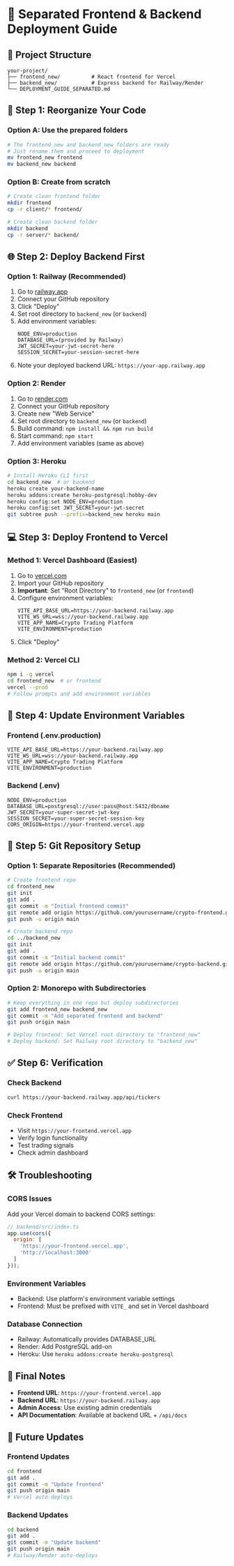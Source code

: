 # 🚀 Separated Frontend & Backend Deployment Guide

## 📁 Project Structure

```
your-project/
├── frontend_new/          # React frontend for Vercel
├── backend_new/           # Express backend for Railway/Render
└── DEPLOYMENT_GUIDE_SEPARATED.md
```

## 🔄 Step 1: Reorganize Your Code

### Option A: Use the prepared folders
```bash
# The frontend_new and backend_new folders are ready
# Just rename them and proceed to deployment
mv frontend_new frontend
mv backend_new backend
```

### Option B: Create from scratch
```bash
# Create clean frontend folder
mkdir frontend
cp -r client/* frontend/

# Create clean backend folder  
mkdir backend
cp -r server/* backend/
```

## 🌐 Step 2: Deploy Backend First

### Option 1: Railway (Recommended)
1. Go to [railway.app](https://railway.app)
2. Connect your GitHub repository
3. Click "Deploy"
4. Set root directory to `backend_new` (or `backend`)
5. Add environment variables:
   ```
   NODE_ENV=production
   DATABASE_URL=(provided by Railway)
   JWT_SECRET=your-jwt-secret-here
   SESSION_SECRET=your-session-secret-here
   ```
6. Note your deployed backend URL: `https://your-app.railway.app`

### Option 2: Render
1. Go to [render.com](https://render.com)
2. Connect your GitHub repository
3. Create new "Web Service"
4. Set root directory to `backend_new` (or `backend`) 
5. Build command: `npm install && npm run build`
6. Start command: `npm start`
7. Add environment variables (same as above)

### Option 3: Heroku
```bash
# Install Heroku CLI first
cd backend_new  # or backend
heroku create your-backend-name
heroku addons:create heroku-postgresql:hobby-dev
heroku config:set NODE_ENV=production
heroku config:set JWT_SECRET=your-jwt-secret
git subtree push --prefix=backend_new heroku main
```

## 💻 Step 3: Deploy Frontend to Vercel

### Method 1: Vercel Dashboard (Easiest)
1. Go to [vercel.com](https://vercel.com)
2. Import your GitHub repository
3. **Important**: Set "Root Directory" to `frontend_new` (or `frontend`)
4. Configure environment variables:
   ```
   VITE_API_BASE_URL=https://your-backend.railway.app
   VITE_WS_URL=wss://your-backend.railway.app  
   VITE_APP_NAME=Crypto Trading Platform
   VITE_ENVIRONMENT=production
   ```
5. Click "Deploy"

### Method 2: Vercel CLI
```bash
npm i -g vercel
cd frontend_new  # or frontend
vercel --prod
# Follow prompts and add environment variables
```

## 🔧 Step 4: Update Environment Variables

### Frontend (.env.production)
```env
VITE_API_BASE_URL=https://your-backend.railway.app
VITE_WS_URL=wss://your-backend.railway.app
VITE_APP_NAME=Crypto Trading Platform
VITE_ENVIRONMENT=production
```

### Backend (.env)
```env
NODE_ENV=production
DATABASE_URL=postgresql://user:pass@host:5432/dbname
JWT_SECRET=your-super-secret-jwt-key
SESSION_SECRET=your-super-secret-session-key
CORS_ORIGIN=https://your-frontend.vercel.app
```

## 🔄 Step 5: Git Repository Setup

### Option 1: Separate Repositories (Recommended)
```bash
# Create frontend repo
cd frontend_new
git init
git add .
git commit -m "Initial frontend commit"
git remote add origin https://github.com/yourusername/crypto-frontend.git
git push -u origin main

# Create backend repo  
cd ../backend_new
git init
git add .
git commit -m "Initial backend commit"
git remote add origin https://github.com/yourusername/crypto-backend.git
git push -u origin main
```

### Option 2: Monorepo with Subdirectories
```bash
# Keep everything in one repo but deploy subdirectories
git add frontend_new backend_new
git commit -m "Add separated frontend and backend"
git push origin main

# Deploy frontend: Set Vercel root directory to "frontend_new"
# Deploy backend: Set Railway root directory to "backend_new"
```

## ✅ Step 6: Verification

### Check Backend
```bash
curl https://your-backend.railway.app/api/tickers
```

### Check Frontend
- Visit `https://your-frontend.vercel.app`
- Verify login functionality
- Test trading signals
- Check admin dashboard

## 🛠️ Troubleshooting

### CORS Issues
Add your Vercel domain to backend CORS settings:
```js
// backend/src/index.ts
app.use(cors({
  origin: [
    'https://your-frontend.vercel.app',
    'http://localhost:3000'
  ]
}));
```

### Environment Variables
- Backend: Use platform's environment variable settings
- Frontend: Must be prefixed with `VITE_` and set in Vercel dashboard

### Database Connection
- Railway: Automatically provides DATABASE_URL
- Render: Add PostgreSQL add-on  
- Heroku: Use `heroku addons:create heroku-postgresql`

## 📝 Final Notes

- **Frontend URL**: `https://your-frontend.vercel.app`
- **Backend URL**: `https://your-backend.railway.app` 
- **Admin Access**: Use existing admin credentials
- **API Documentation**: Available at backend URL + `/api/docs`

## 🔄 Future Updates

### Frontend Updates
```bash
cd frontend
git add .
git commit -m "Update frontend"
git push origin main
# Vercel auto-deploys
```

### Backend Updates  
```bash
cd backend
git add .
git commit -m "Update backend"
git push origin main
# Railway/Render auto-deploys
```